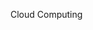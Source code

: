 <span id="title">Cloud Computing</span>

<div id="body">

<include src="what/unit-inParent-asPanel.md" boilerplate />
<include src="services/unit-inParent-asPanel.md" boilerplate />

</div>